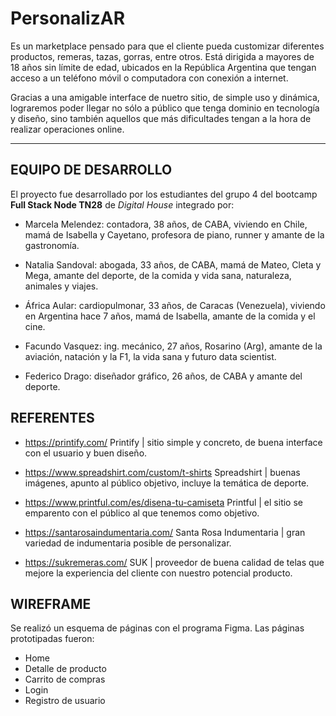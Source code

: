 # PersonalizAR
Es un marketplace pensado para que el cliente pueda customizar diferentes productos, remeras, tazas, gorras, entre otros. 
Está dirigida a mayores de 18 años sin límite de edad, ubicados en la República Argentina que tengan acceso a un teléfono móvil o computadora con conexión a internet.

Gracias a una amigable interface de nuetro sitio, de simple uso y dinámica, lograremos poder llegar no sólo a público que tenga dominio en tecnología y diseño, sino también aquellos que más dificultades tengan a la hora de realizar operaciones online.

***
## EQUIPO DE DESARROLLO
El proyecto fue desarrollado por los estudiantes del grupo 4 del bootcamp **Full Stack Node TN28** de *Digital House* integrado por:

* Marcela Melendez: contadora, 38 años, de CABA, viviendo en Chile, mamá de Isabella y Cayetano, profesora de piano, runner y amante de la gastronomía.

* Natalia Sandoval: abogada, 33 años, de CABA, mamá de Mateo, Cleta y Mega, amante del deporte, de la comida y vida sana, naturaleza, animales y viajes.

* África Aular: cardiopulmonar, 33 años, de Caracas (Venezuela), viviendo en Argentina hace 7 años, mamá de Isabella, amante de la comida y el cine.

* Facundo Vasquez: ing. mecánico, 27 años, Rosarino (Arg), amante de la aviación, natación y la F1, la vida sana y futuro data scientist.

* Federico Drago: diseñador gráfico, 26 años, de CABA y amante del deporte.

## REFERENTES

* https://printify.com/
Printify | sitio simple y concreto, de buena interface con el usuario y buen diseño.

* https://www.spreadshirt.com/custom/t-shirts
Spreadshirt | buenas imágenes, apunto al público objetivo, incluye la temática de deporte.

* https://www.printful.com/es/disena-tu-camiseta
Printful | el sitio se emparento con el público al que tenemos como objetivo.

* https://santarosaindumentaria.com/
 Santa Rosa Indumentaria | gran variedad de indumentaria posible de personalizar.

* https://sukremeras.com/ 
SUK | proveedor de buena calidad de telas que mejore la experiencia del cliente con nuestro potencial producto.

## WIREFRAME
Se realizó un esquema de páginas con el programa Figma. 
Las páginas prototipadas fueron:
* Home
* Detalle de producto
* Carrito de compras
* Login 
* Registro de usuario
<!--aca podemos agregar una imagen del wireframe como referencia>